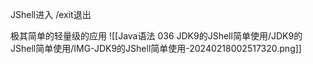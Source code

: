 JShell进入
/exit退出

极其简单的轻量级的应用
![[Java语法 036 JDK9的JShell简单使用/JDK9的JShell简单使用/IMG-JDK9的JShell简单使用-20240218002517320.png]]